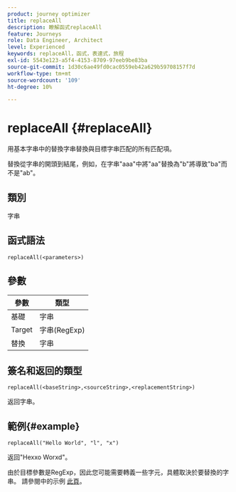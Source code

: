 ```yaml
---
product: journey optimizer
title: replaceAll
description: 瞭解函式replaceAll
feature: Journeys
role: Data Engineer, Architect
level: Experienced
keywords: replaceAll，函式，表達式，旅程
exl-id: 5543e123-a5f4-4153-8709-97eeb9be83ba
source-git-commit: 1d30c6ae49fd0cac0559eb42a629b59708157f7d
workflow-type: tm+mt
source-wordcount: '109'
ht-degree: 10%

---
```


# replaceAll {#replaceAll}

用基本字串中的替換字串替換與目標字串匹配的所有匹配項。

替換從字串的開頭到結尾，例如，在字串&quot;aaa&quot;中將&quot;aa&quot;替換為&quot;b&quot;將導致&quot;ba&quot;而不是&quot;ab&quot;。

## 類別

字串

## 函式語法

`replaceAll(<parameters>)`

## 參數

| 參數 | 類型 |
|-----------|--------------|
| 基礎 | 字串 |
| Target | 字串(RegExp) |
| 替換 | 字串 |

## 簽名和返回的類型

`replaceAll(<baseString>,<sourceString>,<replacementString>)`

返回字串。

## 範例{#example}

`replaceAll("Hello World", "l", "x")`

返回&quot;Hexxo Worxd&quot;。

由於目標參數是RegExp，因此您可能需要轉義一些字元，具體取決於要替換的字串。 請參閱中的示例 [此頁](../functions/functionreplace.md#example_2)。
